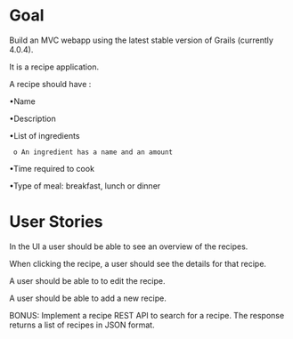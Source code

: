 # Goal 

Build an MVC webapp using the latest stable version of Grails (currently 4.0.4).

It is a recipe application.

A recipe should have :

•Name

•Description

•List of ingredients

     o An ingredient has a name and an amount
  
•Time required to cook

•Type of meal: breakfast, lunch or dinner

# User Stories

In the UI a user should be able to see an overview of the recipes.

When clicking the recipe, a user should see the details for that recipe.

A user should be able to to edit the recipe.

A user should be able to add a new recipe.

BONUS: Implement a recipe REST API to search for a recipe.  The response returns a list of recipes in JSON format.

